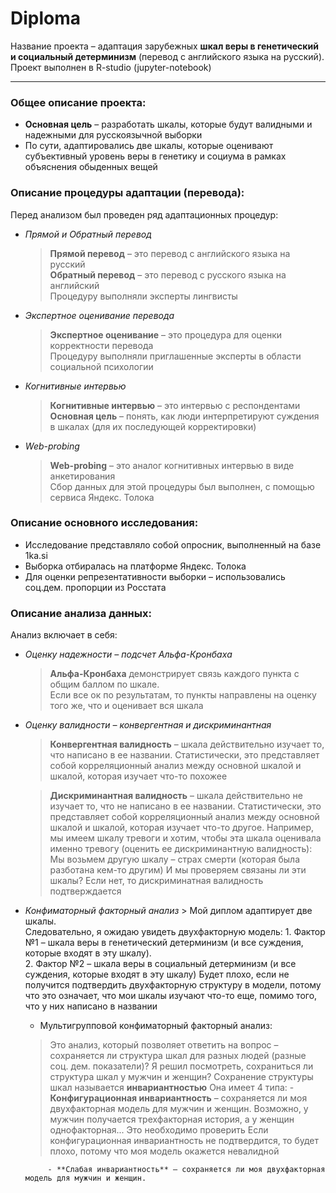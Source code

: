 # Diploma
Название проекта – адаптация зарубежных **шкал веры в генетический и социальный детерминизм** (перевод с английского языка на русский).   
Проект выполнен в R-studio (jupyter-notebook)

--- 
### Общее описание проекта:
- **Основная цель** – разработать шкалы, которые будут валидными и надежными для русскоязычной выборки
- По сути, адаптировались две шкалы, которые оценивают субъективный уровень веры в генетику и социума в рамках объяснения обыденных вещей

### Описание процедуры адаптации (перевода):
Перед анализом был проведен ряд адаптационных процедур:
- *Прямой и Обратный перевод*  
   >  **Прямой перевод** – это перевод с английского языка на русский   
      **Обратный перевод** – это перевод с русского языка на английский   
      Процедуру выполняли эксперты лингвисты
  
- *Экспертное оценивание перевода*  
   >  **Экспертное оценивание** – это процедура для оценки корректности перевода     
      Процедуру выполняли приглашенные эксперты в области социальной психологии 
  
- *Когнитивные интервью*  
   >  **Когнитивные интервью** – это интервью с респондентами   
      **Основная цель** – понять, как люди интерпретируют суждения в шкалах (для их последующей корректировки)
  
- *Web-probing*
   >  **Web-probing** – это аналог когнитивных интервью в виде анкетирования   
      Cбор данных для этой процедуры был выполнен, с помощью сервиса Яндекс. Толока 

### Описание основного исследования:
- Исследование представляло собой опросник, выполненный на базе 1ka.si
- Выборка отбиралась на платформе Яндекс. Толока
- Для оценки репрезентативности выборки – использовались соц.дем. пропорции из Росстата

### Описание анализа данных:
Анализ включает в себя:
- *Оценку надежности – подсчет Альфа-Кронбаха* 
   >  **Альфа-Кронбаха** демонстрирует связь каждого пункта с общим баллом по шкале.   
      Если все ок по результатам, то пункты направлены на оценку того же, что и оценивает вся шкала
         
- *Оценку валидности – конвергентная и дискриминантная*     
   >  **Конвергентная валидность** – шкала действительно изучает то, что написано в ее названии. 
      Статистически, это представляет собой корреляционный анализ между основной шкалой и шкалой, которая изучает что-то похожее   
         
   >  **Дискриминантная валидность** – шкала действительно не изучает то, что не написано в ее названии. 
         Статистически, это представляет собой корреляционный анализ между основной шкалой и шкалой, которая изучает что-то другое.
         Например, мы имеем шкалу тревоги и хотим, чтобы эта шкала оценивала именно тревогу (оценить ее дискриминантную валидность):
            Мы возьмем другую шкалу – страх смерти (которая была разботана кем-то другим)
            И мы проверяем связаны ли эти шкалы? Если нет, то дискриминатная валидность подтверждается
           
-  *Конфиматорный факторный анализ* 
       >  Мой диплом адаптирует две шкалы.   
          Следовательно, я ожидаю увидеть двухфакторную модель:
          1.  Фактор №1 – шкала веры в генетический детерминизм (и все суждения, которые входят в эту шкалу).  
          2.  Фактор №2 – шкала веры в социальный детерминизм (и все суждения, которые входят в эту шкалу)
          Будет плохо, если не получится подтвердить двухфакторную структуру в модели, потому что это означает, что мои шкалы изучают что-то еще, помимо того, что у них написано в названии 
          
      - Мультигрупповой конфиматорный факторный анализ: 
      >  Это анализ, который позволяет ответить на вопрос – сохраняется ли структура шкал для разных людей (разные соц. дем. показатели)?
         Я решил посмотреть, сохраниться ли структура шкал у мужчин и женщин?
         Сохранение структуры шкал называется **инвариантностью**
         Она имеет 4 типа:
            - **Конфигурационная инвариантность** – сохраняется ли моя двухфакторная модель для мужчин и женщин. 
               Возможно, у мужчин получается трехфакторная история, а у женщин однофакторная... Это необходимо проверить 
               Если конфигурационная инвариантность не подтвердится, то будет плохо, потому что моя модель окажется невалидной
               
            - **Слабая инвариантность** – сохраняется ли моя двухфакторная модель для мужчин и женщин. 
         
        
